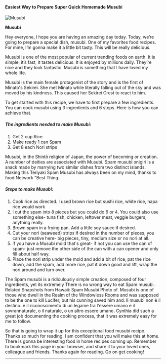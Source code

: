             

#### Easiest Way to Prepare Super Quick Homemade Musubi

![Musubi](https://img-global.cpcdn.com/recipes/4925743824896000/751x532cq70/musubi-recipe-main-photo.jpg)

**Musubi**

Hey everyone, I hope you are having an amazing day today. Today, we’re going to prepare a special dish, musubi. One of my favorites food recipes. For mine, I’m gonna make it a little bit tasty. This will be really delicious.

Musubi is one of the most popular of current trending foods on earth. It is simple, it’s fast, it tastes delicious. It is enjoyed by millions daily. They’re nice and they look fantastic. Musubi is something that I have loved my whole life.

Musubi is the main female protagonist of the story and is the first of Minato's Sekirei. She met Minato while literally falling out of the sky and was moved by his kindness. This caused her Sekirei Crest to react to him.

To get started with this recipe, we have to first prepare a few ingredients. You can cook musubi using 3 ingredients and 6 steps. Here is how you can achieve that.

##### The ingredients needed to make Musubi:

1.  Get 2 cup Rice
2.  Make ready 1 can Spam
3.  Get 8 each Nori strips

Musubi, in the Shintō religion of Japan, the power of becoming or creation. A number of deities are associated with Musubi. Spam musubi onigiri is a snack made by marrying two similar dishes from two distinct islands. Making this Teriyaki Spam Musubi has always been on my mind, thanks to food Network "Best Thing.

##### Steps to make Musubi:

1.  Cook rice as directed. I used brown rice but sushi rice, white rice, hapa rice would work
2.  I cut the spam into 8 pieces but you could do 6 or 4. You could also use something else- tuna fish, chicken, leftover meat, veggie burgers, anything really.
3.  Brown spam in a frying pan. Add a little soy sauce if desired.
4.  Cut your nori (seaweed) strips if desired in the number of pieces, you can be creative here- big pieces, tiny, medium size or no nori at all.
5.  If you have a Musubi mold that's great- if not you can use the can of spam- just remove the other side of the can with a can opener and only fill about half way.
6.  Place the nori strip under the mold and add a bit of rice, pat the rice down, add the spam, add more rice, pat it down good and lift, wrap the nori around and turn over.

The Spam musubi is a ridiculously simple creation, composed of four ingredients, yet its extremely There is no wrong way to eat Spam musubi. Related Snapshots from Hawaii: Spam Musubi Photo of. Musubi is one of those who dwell in the Realm of the Windowless Rooms and was supposed to be the one to kill Lucifer, but his cunning saved him and. Il musubi non è il destino: è il riconoscimento di un legame fra l'essere umano e il sovrannaturale, o il naturale, o un altro essere umano. Cynthia did such a great job documenting the cooking process, that it was extremely easy for me to follow.

So that is going to wrap it up for this exceptional food musubi recipe. Thanks so much for reading. I am confident that you will make this at home. There is gonna be interesting food in home recipes coming up. Remember to bookmark this page in your browser, and share it to your loved ones, colleague and friends. Thanks again for reading. Go on get cooking!

* * *